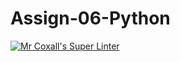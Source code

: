 # Assign-06-Python
[![Mr Coxall's Super Linter](https://github.com/ICS3U-Programming-JessahT/Assign-06-Python/workflows/Mr%20Coxall's%20Super%20Linter/badge.svg)](https://github.com/ICS3U-Programming-JessahT/Assign-06-Python/actions/)
